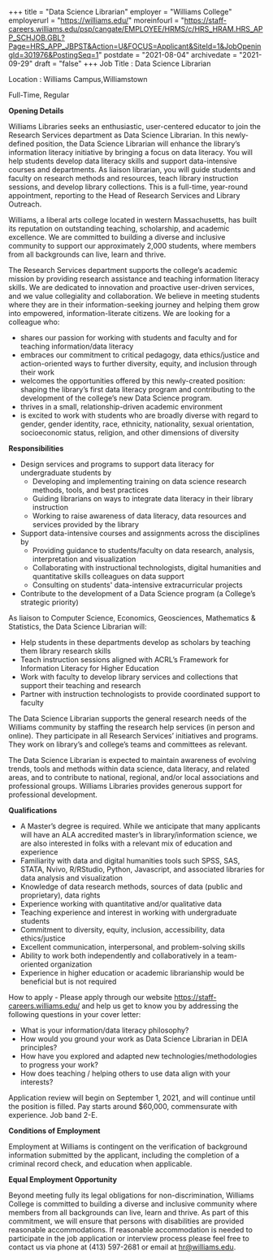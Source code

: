+++
title = "Data Science Librarian"
employer = "Williams College"
employerurl = "https://williams.edu/"
moreinfourl = "https://staff-careers.williams.edu/psp/cangate/EMPLOYEE/HRMS/c/HRS_HRAM.HRS_APP_SCHJOB.GBL?Page=HRS_APP_JBPST&Action=U&FOCUS=Applicant&SiteId=1&JobOpeningId=301976&PostingSeq=1"
postdate = "2021-08-04"
archivedate = "2021-09-29"
draft = "false"
+++
Job Title
: Data Science Librarian

Location
: Williams Campus,Williamstown

Full-Time, Regular

**Opening Details**

Williams Libraries seeks an enthusiastic, user-centered educator to join the Research Services department as Data Science Librarian. In this newly-defined position, the Data Science Librarian will enhance the library’s information literacy initiative by bringing a focus on data literacy. You will help students develop data literacy skills and support data-intensive courses and departments. As liaison librarian, you will guide students and faculty on research methods and resources, teach library instruction sessions, and develop library collections. This is a full-time, year-round appointment, reporting to the Head of Research Services and Library Outreach.

Williams, a liberal arts college located in western Massachusetts, has built its reputation on outstanding teaching, scholarship, and academic excellence. We are committed to building a diverse and inclusive community to support our approximately 2,000 students, where members from all backgrounds can live, learn and thrive. 

The Research Services department supports the college’s academic mission by providing research assistance and teaching information literacy skills. We are dedicated to innovation and proactive user-driven services, and we value collegiality and collaboration. We believe in meeting students where they are in their information-seeking journey and helping them grow into empowered, information-literate citizens. We are looking for a colleague who:

- shares our passion for working with students and faculty and for teaching information/data literacy 
- embraces our commitment to critical pedagogy, data ethics/justice and action-oriented ways to further diversity, equity, and inclusion through their work
- welcomes the opportunities offered by this newly-created position: shaping the library’s first data literacy program and contributing to the development of the college’s new Data Science program. 
- thrives in a small, relationship-driven academic environment
- is excited to work with students who are broadly diverse with regard to gender, gender identity, race, ethnicity, nationality, sexual orientation, socioeconomic status, religion, and other dimensions of diversity

**Responsibilities**

- Design services and programs to support data literacy for undergraduate students by 
	- Developing and implementing training on data science research methods, tools, and best practices 
	- Guiding librarians on ways  to integrate data literacy in their library instruction
	- Working to raise awareness of data literacy, data resources and services provided by the library
- Support data-intensive courses and assignments across the disciplines by
	- Providing guidance to students/faculty on data research, analysis, interpretation and visualization
	- Collaborating with instructional technologists, digital humanities and quantitative skills colleagues on data support 
	- Consulting on students' data-intensive extracurricular projects
- Contribute to the development of a Data Science program (a College’s strategic priority)

As liaison to Computer Science, Economics, Geosciences, Mathematics & Statistics, the Data Science Librarian will:

- Help students in these departments develop as scholars by teaching them library research skills
- Teach instruction sessions aligned with ACRL’s Framework for Information Literacy for Higher Education 
- Work with faculty to develop library services and collections that support their teaching and research
- Partner with instruction technologists to provide coordinated support to faculty 

The Data Science Librarian supports the general research needs of the Williams community by staffing the research help services (in person and online). They participate in all Research Services’ initiatives and programs. They work on library’s and college’s teams and committees as relevant. 

The Data Science Librarian is expected to maintain awareness of evolving trends, tools and methods within data science, data literacy, and related areas, and to contribute to national, regional, and/or local associations and professional groups. Williams Libraries provides generous support for professional development.

**Qualifications**

- A Master’s degree is required. While we anticipate that many applicants will have an ALA accredited master’s in library/information science, we are also interested in folks with a relevant mix of education and experience
- Familiarity with data and digital humanities tools such SPSS, SAS, STATA, Nvivo, R/RStudio, Python, Javascript, and associated libraries for data analysis and visualization
- Knowledge of data research methods, sources of data (public and proprietary), data rights
- Experience working with quantitative and/or qualitative data
- Teaching experience and interest in working with undergraduate students
- Commitment to diversity, equity, inclusion, accessibility, data ethics/justice 
- Excellent communication, interpersonal, and problem-solving skills
- Ability to work both independently and collaboratively in a team-oriented organization
- Experience in higher education or academic librarianship would be beneficial but is not required

How to apply - Please apply through our website https://staff-careers.williams.edu/ and help us get to know you by addressing the following questions in your cover letter:

- What is your information/data literacy philosophy?
- How would you ground your work as Data Science Librarian in DEIA principles? 
- How have you explored and adapted new technologies/methodologies to progress your work? 
- How does teaching / helping others to use data align with your interests?

Application review will begin on September 1, 2021, and will continue until the position is filled. Pay starts around $60,000, commensurate with experience. Job band 2-E. 

**Conditions of Employment**

Employment at Williams is contingent on the verification of background information submitted by the applicant, including the completion of a criminal record check, and education when applicable.

**Equal Employment Opportunity**

Beyond meeting fully its legal obligations for non-discrimination, Williams College is committed to building a diverse and inclusive community where members from all backgrounds can live, learn and thrive. As part of this commitment, we will ensure that persons with disabilities are provided reasonable accommodations. If reasonable accommodation is needed to participate in the job application or interview process please feel free to contact us via phone at (413) 597-2681 or email at hr@williams.edu.